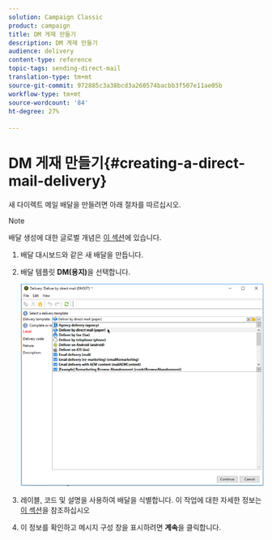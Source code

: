 ```yaml
---
solution: Campaign Classic
product: campaign
title: DM 게재 만들기
description: DM 게재 만들기
audience: delivery
content-type: reference
topic-tags: sending-direct-mail
translation-type: tm+mt
source-git-commit: 972885c3a38bcd3a260574bacbb3f507e11ae05b
workflow-type: tm+mt
source-wordcount: '84'
ht-degree: 27%

---
```



# DM 게재 만들기{#creating-a-direct-mail-delivery}

새 다이렉트 메일 배달을 만들려면 아래 절차를 따르십시오.

>[!NOTE]
>
>배달 생성에 대한 글로벌 개념은 [이 섹션](../../delivery/using/steps-about-delivery-creation-steps.md)에 있습니다.

1. 배달 대시보드와 같은 새 배달을 만듭니다.
1. 배달 템플릿 **DM(용지)**&#x200B;을 선택합니다.

   ![](assets/direct_mail.png)

1. 레이블, 코드 및 설명을 사용하여 배달을 식별합니다. 이 작업에 대한 자세한 정보는 [이 섹션](../../delivery/using/steps-create-and-identify-the-delivery.md#identifying-the-delivery)을 참조하십시오
1. 이 정보를 확인하고 메시지 구성 창을 표시하려면 **계속**&#x200B;을 클릭합니다.
